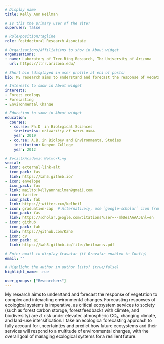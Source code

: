 ```yaml
---
# Display name
title: Kelly Ann Heilman

# Is this the primary user of the site?
superuser: false

# Role/position/tagline
role: Postdoctoral Research Associate

# Organizations/Affiliations to show in About widget
organizations:
- name: Laboratory of Tree-Ring Research, The University of Arizona
  url: https://ltrr.arizona.edu/

# Short bio (displayed in user profile at end of posts)
bio: My research aims to understand and forecast the response of vegetation to multiple environmental changes from the tree to biome scales. This ecological forecasting approach allows us make predictions about future vegetation, with the overall goal of managing systems for a resilient future.

# Interests to show in About widget
interests:
- Forest ecology
- Forecasting
- Environmental Change

# Education to show in About widget
education:
  courses:
  - course: Ph.D. in Biological Sciences
    institution: University of Notre Dame
    year: 2019
  - course: A.B. in Biology and Environmental Studies
    institution: Kenyon College
    year: 2012

# Social/Academic Networking
social:
- icon: external-link-alt
  icon_pack: fas
  link: https://kah5.github.io/
- icon: envelope
  icon_pack: fas
  link: mailto:kellyannheilman@gmail.com
- icon: twitter
  icon_pack: fab
  link: https://twitter.com/kelheil
- icon: graduation-cap  # Alternatively, use `google-scholar` icon from `ai` icon pack
  icon_pack: fas
  link: https://scholar.google.com/citations?user=--mkUesAAAAJ&hl=en
- icon: github
  icon_pack: fab
  link: https://github.com/Kah5
- icon: cv
  icon_pack: ai
  link: https://kah5.github.io/files/heilmancv.pdf

# Enter email to display Gravatar (if Gravatar enabled in Config)
email: ""

# Highlight the author in author lists? (true/false)
highlight_name: true

user_groups: ["Researchers"]
---
```


My research aims to understand and forecast the response of vegetation to complex and interacting environmental changes. Forecasting responses of ecological systems is imperative, as critical ecosystem services to society (such as forest carbon storage, forest feedbacks with climate, and biodiversity) are at risk under elevated atmospheric CO₂, changing climate, and land-use intensification. I take an ecological forecasting approach to fully account for uncertainties and predict how future ecosystems and their services will respond to a multitude of environmental changes, with the overall goal of managing ecological systems for a resilient future.
